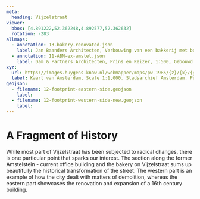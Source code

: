 ```yaml
---
meta:
  heading: Vijzelstraat
viewer:
  bbox: [4.891222,52.362248,4.892577,52.362632]
  rotation: -283
allmaps:
  - annotation: 13-bakery-renovated.json
    label: Jan Baanders Architecten, Verbouwing van een bakkerij met bovenwoningen aan de Vijzelstraat 137, hoek Prinsengracht, 1:100. Stadsarchief Amsterdam, 1946.
  - annotation: 11-ABN-ex-amstel.json
    label: Dam & Partners Architecten, Prins en Keizer, 1:500, Gebouwd in Amsterdam. Published by Dam & Partners Architecten, 1973.
xyz:
  url: https://images.huygens.knaw.nl/webmapper/maps/pw-1985/{z}/{x}/{y}.png
  label: Kaart van Amsterdam, Scale 1:1,000. Stadsarchief Amsterdam. Published by the Public Works Department and its legal successors, 1985.
geojson:
  - filename: 12-footprint-eastern-side.geojson
    label:
  - filename: 12-footprint-western-side-new.geojson
    label:
---
```

# A Fragment of History
While most part of Vijzelstraat has been subjected to radical changes, there is one particular point that sparks our interest. The section along the former Amstelstein - current office building and the bakery on Vijzelstraat sums up beautifully the historical transformation of the street. The western part is an example of how the city dealt with matters of demolition, whereas the eastern part showcases the renovation and expansion of a 16th century building.
